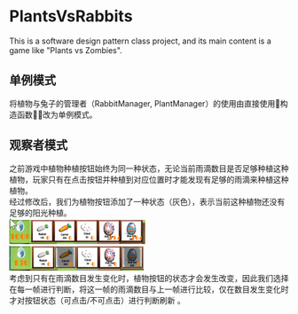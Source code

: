 # PlantsVsRabbits
This is a software design pattern class project, and its main content is a game like "Plants vs Zombies".

## 单例模式
将植物与兔子的管理者（RabbitManager, PlantManager）的使用由直接使用构造函数改为单例模式。

## 观察者模式
之前游戏中植物种植按钮始终为同一种状态，无论当前雨滴数目是否足够种植这种植物，玩家只有在点击按钮并种植到对应位置时才能发现有足够的雨滴来种植这种植物。  
经过修改后，我们为植物按钮添加了一种状态（灰色），表示当前这种植物还没有足够的阳光种植。  
![](resource_of_readme_file/observer_pattern_old.png)  
![](resource_of_readme_file/observer_pattern_new.png)  
考虑到只有在雨滴数目发生变化时，植物按钮的状态才会发生改变，因此我们选择在每一帧进行判断，将这一帧的雨滴数目与上一帧进行比较，仅在数目发生变化时才对按钮状态（可点击/不可点击）进行判断刷新
。
